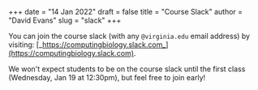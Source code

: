 +++
date = "14 Jan 2022"
draft = false
title = "Course Slack"
author = "David Evans"
slug = "slack"
+++

You can join the course slack (with any `@virginia.edu` email address)
by visiting:
[_https://computingbiology.slack.com_](https://computingbiology.slack.com).

We won't expect students to be on the course slack until the first
class (Wednesday, Jan 19 at 12:30pm), but feel free to join early!